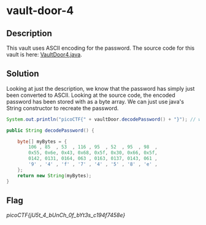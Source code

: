 # vault-door-4

## Description

This vault uses ASCII encoding for the password. The source code for this vault is here: [VaultDoor4.java](https://jupiter.challenges.picoctf.org/static/09d3002ae349631324a17e2255ae8df2/VaultDoor4.java).

## Solution

Looking at just the description, we know that the password has simply just been converted to ASCII. Looking at the source code, the encoded password has been stored with as a byte array. We can just use java's String constructor to recreate the password.

```java
System.out.println("picoCTF{" + vaultDoor.decodePassword() + "}"); // we of course need to run the decoder, this is added to main

public String decodePassword() {

    byte[] myBytes = {
        106 , 85  , 53  , 116 , 95  , 52  , 95  , 98  ,
        0x55, 0x6e, 0x43, 0x68, 0x5f, 0x30, 0x66, 0x5f,
        0142, 0131, 0164, 063 , 0163, 0137, 0143, 061 ,
        '9' , '4' , 'f' , '7' , '4' , '5' , '8' , 'e' ,
    };
    return new String(myBytes);
}
```

## Flag

*picoCTF{jU5t_4_bUnCh_0f_bYt3s_c194f7458e}*
